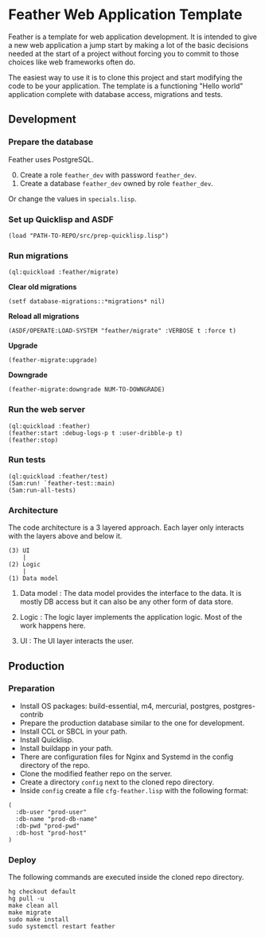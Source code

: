 # Feather Web Application Template

Feather is a template for web application development. It is intended to give a
new web application a jump start by making a lot of the basic decisions needed
at the start of a project without forcing you to commit to those choices like
web frameworks often do.

The easiest way to use it is to clone this project and start modifying the code
to be your application. The template is a functioning "Hello world" application
complete with database access, migrations and tests.

## Development

### Prepare the database

Feather uses PostgreSQL.

0. Create a role `feather_dev` with password `feather_dev`.
0. Create a database `feather_dev` owned by role `feather_dev`.

Or change the values in `specials.lisp`.

### Set up Quicklisp and ASDF

``` 
(load "PATH-TO-REPO/src/prep-quicklisp.lisp")
```

### Run migrations

```
(ql:quickload :feather/migrate)
```

**Clear old migrations**

`(setf database-migrations::*migrations* nil)`

**Reload all migrations**

`(ASDF/OPERATE:LOAD-SYSTEM "feather/migrate" :VERBOSE t :force t)`

**Upgrade**

`(feather-migrate:upgrade)`

**Downgrade**

`(feather-migrate:downgrade NUM-TO-DOWNGRADE)`

### Run the web server

```
(ql:quickload :feather)
(feather:start :debug-logs-p t :user-dribble-p t)
(feather:stop)
```

### Run tests

```
(ql:quickload :feather/test)
(5am:run! `feather-test::main)
(5am:run-all-tests)
```


### Architecture

The code architecture is a 3 layered approach. Each layer only interacts with
the layers above and below it.

```
(3) UI
    |
(2) Logic
    |
(1) Data model
```

1. Data model
: The data model provides the interface to the data. It is mostly DB access but
it can also be any other form of data store.
     
2. Logic
: The logic layer implements the application logic. Most of the work happens here.
     
3. UI
: The UI layer interacts the user.

## Production

### Preparation

* Install OS packages: build-essential, m4, mercurial, postgres,
  postgres-contrib
* Prepare the production database similar to the one for development.
* Install CCL or SBCL in your path.
* Install Quicklisp.
* Install buildapp in your path.
* There are configuration files for Nginx and Systemd in the config directory
  of the repo.
* Clone the modified feather repo on the server.
* Create a directory `config` next to the cloned repo directory.
* Inside `config` create a file `cfg-feather.lisp` with the following format:
```
(
  :db-user "prod-user"
  :db-name "prod-db-name"
  :db-pwd "prod-pwd"
  :db-host "prod-host"
)
```

### Deploy

The following commands are executed inside the cloned repo directory.

```
hg checkout default
hg pull -u
make clean all
make migrate
sudo make install
sudo systemctl restart feather
```


